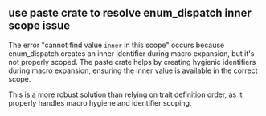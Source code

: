 ## use paste crate to resolve enum_dispatch inner scope issue

The error "cannot find value `inner` in this scope" occurs because enum_dispatch
creates an inner identifier during macro expansion, but it's not properly scoped.
The paste crate helps by creating hygienic identifiers during macro expansion,
ensuring the inner value is available in the correct scope.

This is a more robust solution than relying on trait definition order, as it
properly handles macro hygiene and identifier scoping.
